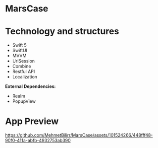 # MarsCase

# Technology and structures
 * Swift 5
 * SwiftUI <br />
 * MVVM <br />
 * UrlSession <br />
 * Combine <br />
 * Restful API <br />
  * Localization <br />
 
**External Dependencies:**  
* Realm
* PopupView

# App Preview
 

https://github.com/MehmetBilirr/MarsCase/assets/101524266/448fff48-90f0-411a-abfb-4932753ab390

